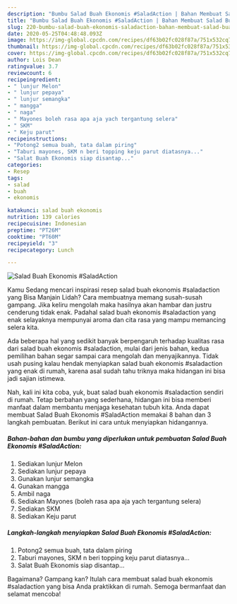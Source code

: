 ```yaml
---
description: "Bumbu Salad Buah Ekonomis #SaladAction | Bahan Membuat Salad Buah Ekonomis #SaladAction Yang Lezat"
title: "Bumbu Salad Buah Ekonomis #SaladAction | Bahan Membuat Salad Buah Ekonomis #SaladAction Yang Lezat"
slug: 220-bumbu-salad-buah-ekonomis-saladaction-bahan-membuat-salad-buah-ekonomis-saladaction-yang-lezat
date: 2020-05-25T04:48:48.093Z
image: https://img-global.cpcdn.com/recipes/df63b02fc028f87a/751x532cq70/salad-buah-ekonomis-saladaction-foto-resep-utama.jpg
thumbnail: https://img-global.cpcdn.com/recipes/df63b02fc028f87a/751x532cq70/salad-buah-ekonomis-saladaction-foto-resep-utama.jpg
cover: https://img-global.cpcdn.com/recipes/df63b02fc028f87a/751x532cq70/salad-buah-ekonomis-saladaction-foto-resep-utama.jpg
author: Lois Dean
ratingvalue: 3.7
reviewcount: 6
recipeingredient:
- " lunjur Melon"
- " lunjur pepaya"
- " lunjur semangka"
- " mangga"
- " naga"
- " Mayones boleh rasa apa aja yach tergantung selera"
- " SKM"
- " Keju parut"
recipeinstructions:
- "Potong2 semua buah, tata dalam piring"
- "Taburi mayones, SKM n beri topping keju parut diatasnya..."
- "Salat Buah Ekonomis siap disantap..."
categories:
- Resep
tags:
- salad
- buah
- ekonomis

katakunci: salad buah ekonomis 
nutrition: 139 calories
recipecuisine: Indonesian
preptime: "PT26M"
cooktime: "PT60M"
recipeyield: "3"
recipecategory: Lunch

---
```



![Salad Buah Ekonomis #SaladAction](https://img-global.cpcdn.com/recipes/df63b02fc028f87a/751x532cq70/salad-buah-ekonomis-saladaction-foto-resep-utama.jpg)

Kamu Sedang mencari inspirasi resep salad buah ekonomis #saladaction yang Bisa Manjain Lidah? Cara membuatnya memang susah-susah gampang. Jika keliru mengolah maka hasilnya akan hambar dan justru cenderung tidak enak. Padahal salad buah ekonomis #saladaction yang enak selayaknya mempunyai aroma dan cita rasa yang mampu memancing selera kita.



Ada beberapa hal yang sedikit banyak berpengaruh terhadap kualitas rasa dari salad buah ekonomis #saladaction, mulai dari jenis bahan, kedua pemilihan bahan segar sampai cara mengolah dan menyajikannya. Tidak usah pusing kalau hendak menyiapkan salad buah ekonomis #saladaction yang enak di rumah, karena asal sudah tahu triknya maka hidangan ini bisa jadi sajian istimewa.


Nah, kali ini kita coba, yuk, buat salad buah ekonomis #saladaction sendiri di rumah. Tetap berbahan yang sederhana, hidangan ini bisa memberi manfaat dalam membantu menjaga kesehatan tubuh kita. Anda dapat membuat Salad Buah Ekonomis #SaladAction memakai 8 bahan dan 3 langkah pembuatan. Berikut ini cara untuk menyiapkan hidangannya.

<!--inarticleads1-->

##### Bahan-bahan dan bumbu yang diperlukan untuk pembuatan Salad Buah Ekonomis #SaladAction:

1. Sediakan  lunjur Melon
1. Sediakan  lunjur pepaya
1. Gunakan  lunjur semangka
1. Gunakan  mangga
1. Ambil  naga
1. Sediakan  Mayones (boleh rasa apa aja yach tergantung selera)
1. Sediakan  SKM
1. Sediakan  Keju parut




<!--inarticleads2-->

##### Langkah-langkah menyiapkan Salad Buah Ekonomis #SaladAction:

1. Potong2 semua buah, tata dalam piring
1. Taburi mayones, SKM n beri topping keju parut diatasnya...
1. Salat Buah Ekonomis siap disantap...




Bagaimana? Gampang kan? Itulah cara membuat salad buah ekonomis #saladaction yang bisa Anda praktikkan di rumah. Semoga bermanfaat dan selamat mencoba!
